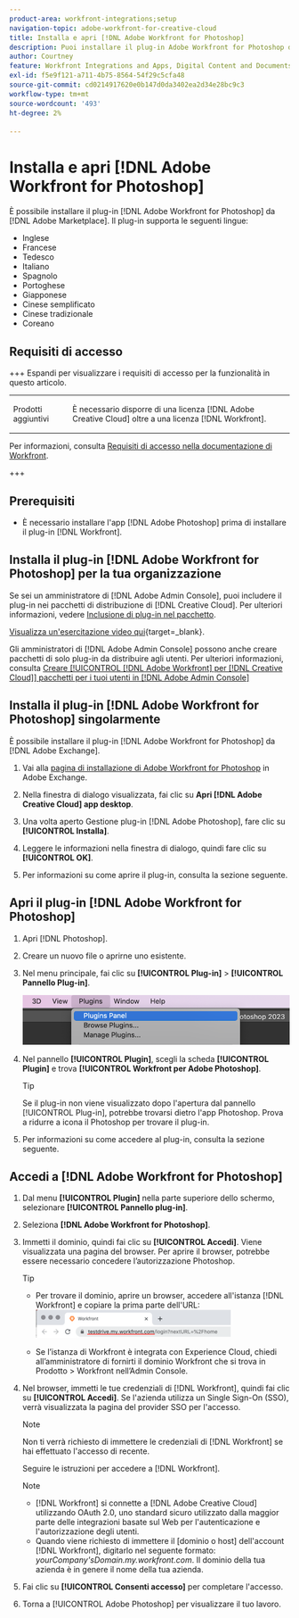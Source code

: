 ```yaml
---
product-area: workfront-integrations;setup
navigation-topic: adobe-workfront-for-creative-cloud
title: Installa e apri [!DNL Adobe Workfront for Photoshop]
description: Puoi installare il plug-in Adobe Workfront for Photoshop da Adobe Marketplace.
author: Courtney
feature: Workfront Integrations and Apps, Digital Content and Documents
exl-id: f5e9f121-a711-4b75-8564-54f29c5cfa48
source-git-commit: cd0214917620e0b147d0da3402ea2d34e28bc9c3
workflow-type: tm+mt
source-wordcount: '493'
ht-degree: 2%

---
```


# Installa e apri [!DNL Adobe Workfront for Photoshop]

È possibile installare il plug-in [!DNL Adobe Workfront for Photoshop] da [!DNL Adobe Marketplace]. Il plug-in supporta le seguenti lingue:

* Inglese
* Francese
* Tedesco
* Italiano
* Spagnolo
* Portoghese
* Giapponese
* Cinese semplificato
* Cinese tradizionale
* Coreano

## Requisiti di accesso

+++ Espandi per visualizzare i requisiti di accesso per la funzionalità in questo articolo.

<table style="table-layout:auto"> 
 <col> 
 <col> 
 <tbody> 
  <tr> 
   <td role="rowheader">Prodotti aggiuntivi</td> 
   <td><p>È necessario disporre di una licenza [!DNL Adobe Creative Cloud] oltre a una licenza [!DNL Workfront].</p></td> 
  </tr> 
 </tbody> 
</table>

Per informazioni, consulta [Requisiti di accesso nella documentazione di Workfront](/help/quicksilver/administration-and-setup/add-users/access-levels-and-object-permissions/access-level-requirements-in-documentation.md).

+++

## Prerequisiti

* È necessario installare l&#39;app [!DNL Adobe Photoshop] prima di installare il plug-in [!DNL Workfront].

## Installa il plug-in [!DNL Adobe Workfront for Photoshop] per la tua organizzazione

Se sei un amministratore di [!DNL Adobe Admin Console], puoi includere il plug-in nei pacchetti di distribuzione di [!DNL Creative Cloud]. Per ulteriori informazioni, vedere [Inclusione di plug-in nel pacchetto](https://helpx.adobe.com/in/enterprise/using/manage-extensions.html).

[Visualizza un&#39;esercitazione video qui](https://www.youtube.com/watch?v=zzvXNLIBzrc){target=_blank}.

Gli amministratori di [!DNL Adobe Admin Console] possono anche creare pacchetti di solo plug-in da distribuire agli utenti. Per ulteriori informazioni, consulta [Creare [!UICONTROL [!DNL Adobe Workfront] per [!DNL Creative Cloud]] pacchetti per i tuoi utenti in [!DNL Adobe Admin Console]](/help/quicksilver/administration-and-setup/configure-integrations/create-plugin-only-packages.md)

## Installa il plug-in [!DNL Adobe Workfront for Photoshop] singolarmente

È possibile installare il plug-in [!DNL Adobe Workfront for Photoshop] da [!DNL Adobe Exchange].

1. Vai alla [pagina di installazione di Adobe Workfront for Photoshop](https://adobe.com/go/cc_plugins_discover_plugin?pluginId=37722a55&workflow=share) in Adobe Exchange.
1. Nella finestra di dialogo visualizzata, fai clic su **Apri [!DNL Adobe Creative Cloud] app desktop**.
1. Una volta aperto Gestione plug-in [!DNL Adobe Photoshop], fare clic su **[!UICONTROL Installa]**.
1. Leggere le informazioni nella finestra di dialogo, quindi fare clic su **[!UICONTROL OK]**.

1. Per informazioni su come aprire il plug-in, consulta la sezione seguente.

## Apri il plug-in [!DNL Adobe Workfront for Photoshop]

1. Apri [!DNL Photoshop].

1. Creare un nuovo file o aprirne uno esistente.

1. Nel menu principale, fai clic su **[!UICONTROL Plug-in]** > **[!UICONTROL Pannello Plug-in]**.

   ![Pannello plug-in](assets/plugins-panel-ps.png)

1. Nel pannello **[!UICONTROL Plugin]**, scegli la scheda **[!UICONTROL Plugin]** e trova **[!UICONTROL Workfront per Adobe Photoshop]**.

   >[!TIP]
   >
   >   Se il plug-in non viene visualizzato dopo l&#39;apertura dal pannello [!UICONTROL Plug-in], potrebbe trovarsi dietro l&#39;app Photoshop. Prova a ridurre a icona il Photoshop per trovare il plug-in.

1. Per informazioni su come accedere al plug-in, consulta la sezione seguente.

## Accedi a [!DNL Adobe Workfront for Photoshop]

1. Dal menu **[!UICONTROL Plugin]** nella parte superiore dello schermo, selezionare **[!UICONTROL Pannello plug-in]**.
1. Seleziona **[!DNL Adobe Workfront for Photoshop]**.
1. Immetti il dominio, quindi fai clic su **[!UICONTROL Accedi]**. Viene visualizzata una pagina del browser. Per aprire il browser, potrebbe essere necessario concedere l’autorizzazione Photoshop.

   >[!TIP]
   >
   >* Per trovare il dominio, aprire un browser, accedere all&#39;istanza [!DNL Workfront] e copiare la prima parte dell&#39;URL:\
   >![Individua dominio](assets/domain-350x50.png)
   >
   >* Se l’istanza di Workfront è integrata con Experience Cloud, chiedi all’amministratore di fornirti il dominio Workfront che si trova in Prodotto > Workfront nell’Admin Console.

1. Nel browser, immetti le tue credenziali di [!DNL Workfront], quindi fai clic su **[!UICONTROL Accedi]**. Se l&#39;azienda utilizza un Single Sign-On (SSO), verrà visualizzata la pagina del provider SSO per l&#39;accesso.

   >[!NOTE]
   >
   >Non ti verrà richiesto di immettere le credenziali di [!DNL Workfront] se hai effettuato l&#39;accesso di recente.

   Seguire le istruzioni per accedere a [!DNL Workfront].

   >[!NOTE]
   >
   >* [!DNL Workfront] si connette a [!DNL Adobe Creative Cloud] utilizzando OAuth 2.0, uno standard sicuro utilizzato dalla maggior parte delle integrazioni basate sul Web per l&#39;autenticazione e l&#39;autorizzazione degli utenti.
   >* Quando viene richiesto di immettere il [dominio o host] dell&#39;account [!DNL Workfront], digitarlo nel seguente formato: *yourCompany&#39;sDomain.my.workfront.com*. Il dominio della tua azienda è in genere il nome della tua azienda.

1. Fai clic su **[!UICONTROL Consenti accesso]** per completare l&#39;accesso.
1. Torna a [!UICONTROL Adobe Photoshop] per visualizzare il tuo lavoro.
